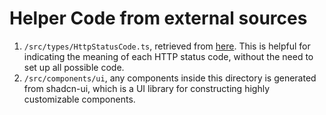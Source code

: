 # Helper Code from external sources

1. `/src/types/HttpStatusCode.ts`, retrieved from [here](https://gist.github.com/scokmen/f813c904ef79022e84ab2409574d1b45). This is helpful for indicating the meaning of each HTTP status code, without the need to set up all possible code.
2. `/src/components/ui`, any components inside this directory is generated from shadcn-ui, which is a UI library for constructing highly customizable components.
